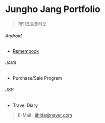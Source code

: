 # Jungho Jang Portfolio
> 개인포트폴리오

###### Android
* [Remembook](https://github.com/jjhlde/Remembook)

###### JAVA
* Purchase/Sale Program

###### JSP
* Travel Diary



> E-Mail : jjhlde@naver.com
